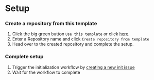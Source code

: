 # Setup

### Create a repository from this template

1. Click the big green button `Use this template` or click <a href="../../generate">here</a>.
1. Enter a Repository name and click `Create repository from template`
1. Head over to the created repository and complete the setup.

### Complete setup

1. Trigger the initialization workflow by <a href="../../issues/new?template=initialize.yml&title=INIT">creating a new init issue</a>
2. Wait for the workflow to complete